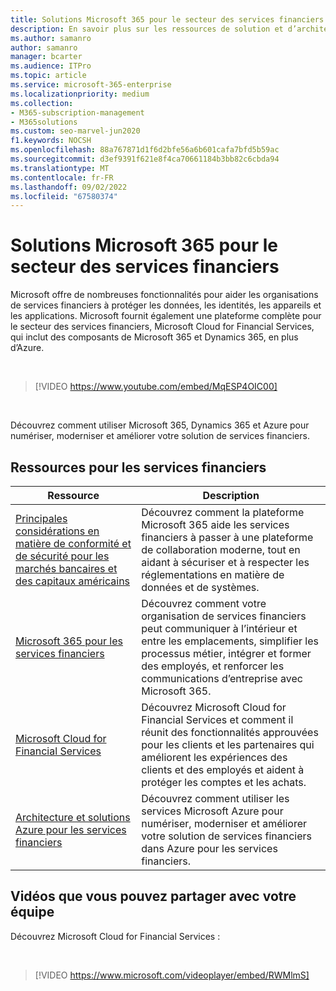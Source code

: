 ```yaml
---
title: Solutions Microsoft 365 pour le secteur des services financiers
description: En savoir plus sur les ressources de solution et d’architecture pour le secteur des services financiers à l’aide de Microsoft 365
ms.author: samanro
author: samanro
manager: bcarter
ms.audience: ITPro
ms.topic: article
ms.service: microsoft-365-enterprise
ms.localizationpriority: medium
ms.collection:
- M365-subscription-management
- M365solutions
ms.custom: seo-marvel-jun2020
f1.keywords: NOCSH
ms.openlocfilehash: 88a767871d1f6d2bfe56a6b601cafa7bfd5b59ac
ms.sourcegitcommit: d3ef9391f621e8f4ca70661184b3bb82c6cbda94
ms.translationtype: MT
ms.contentlocale: fr-FR
ms.lasthandoff: 09/02/2022
ms.locfileid: "67580374"
---
```

# <a name="microsoft-365-solutions-for-the-financial-services-industry"></a>Solutions Microsoft 365 pour le secteur des services financiers

Microsoft offre de nombreuses fonctionnalités pour aider les organisations de services financiers à protéger les données, les identités, les appareils et les applications. Microsoft fournit également une plateforme complète pour le secteur des services financiers, Microsoft Cloud for Financial Services, qui inclut des composants de Microsoft 365 et Dynamics 365, en plus d’Azure.

<br>

> [!VIDEO https://www.youtube.com/embed/MqESP4OIC00]

<br>

Découvrez comment utiliser Microsoft 365, Dynamics 365 et Azure pour numériser, moderniser et améliorer votre solution de services financiers.

## <a name="resources-for-financial-services"></a>Ressources pour les services financiers

|Ressource |Description  |
|---------|---------|
|[Principales considérations en matière de conformité et de sécurité pour les marchés bancaires et des capitaux américains](financial-services-secure-collaboration.md) | Découvrez comment la plateforme Microsoft 365 aide les services financiers à passer à une plateforme de collaboration moderne, tout en aidant à sécuriser et à respecter les réglementations en matière de données et de systèmes. |
|[Microsoft 365 pour les services financiers](/frontline/teams-for-financial-services)    | Découvrez comment votre organisation de services financiers peut communiquer à l’intérieur et entre les emplacements, simplifier les processus métier, intégrer et former des employés, et renforcer les communications d’entreprise avec Microsoft 365.      |
|[Microsoft Cloud for Financial Services](/industry/financial-services/overview)  | Découvrez Microsoft Cloud for Financial Services et comment il réunit des fonctionnalités approuvées pour les clients et les partenaires qui améliorent les expériences des clients et des employés et aident à protéger les comptes et les achats.     |
| [Architecture et solutions Azure pour les services financiers](/azure/architecture/industries/finance)| Découvrez comment utiliser les services Microsoft Azure pour numériser, moderniser et améliorer votre solution de services financiers dans Azure pour les services financiers.|

## <a name="videos-you-can-share-with-your-team"></a>Vidéos que vous pouvez partager avec votre équipe

Découvrez Microsoft Cloud for Financial Services :

<br>

> [!VIDEO https://www.microsoft.com/videoplayer/embed/RWMlmS]

